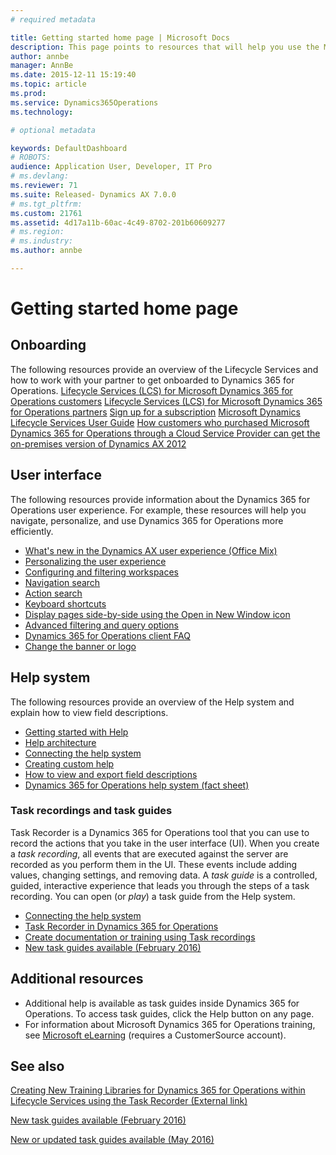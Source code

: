```yaml
---
# required metadata

title: Getting started home page | Microsoft Docs
description: This page points to resources that will help you use the Microsoft Dynamics 365 for Operations user interface (UI) and Help system more effectively.
author: annbe
manager: AnnBe
ms.date: 2015-12-11 15:19:40
ms.topic: article
ms.prod: 
ms.service: Dynamics365Operations
ms.technology: 

# optional metadata

keywords: DefaultDashboard
# ROBOTS: 
audience: Application User, Developer, IT Pro
# ms.devlang: 
ms.reviewer: 71
ms.suite: Released- Dynamics AX 7.0.0
# ms.tgt_pltfrm: 
ms.custom: 21761
ms.assetid: 4d17a11b-60ac-4c49-8702-201b60609277
# ms.region: 
# ms.industry: 
ms.author: annbe

---
```


# Getting started home page

Onboarding
----------

The following resources provide an overview of the Lifecycle Services and how to work with your partner to get onboarded to Dynamics 365 for Operations. [Lifecycle Services (LCS) for Microsoft Dynamics 365 for Operations customers](http://ax.help.dynamics.com/en/wiki/how-lifecycle-services-for-microsoft-dynamics-ax-works-lcs/) [Lifecycle Services (LCS) for Microsoft Dynamics 365 for Operations partners](http://ax.help.dynamics.com/en/wiki/getting-started-in-lifecycle-services-for-microsoft-dynamics-ax/) [Sign up for a subscription](http://ax.help.dynamics.com/en/wiki/sign-up-for-a-microsoft-dynamics-rainier-preview-subscription/) [Microsoft Dynamics Lifecycle Services User Guide](http://ax.help.dynamics.com/en/wiki/lifecycle-services-for-microsoft-dynamics-user-guide-lcs/) [How customers who purchased Microsoft Dynamics 365 for Operations through a Cloud Service Provider can get the on-premises version of Dynamics AX 2012](http://ax.help.dynamics.com/en/wiki/csp-download-customersource/)

## User interface
The following resources provide information about the Dynamics 365 for Operations user experience. For example, these resources will help you navigate, personalize, and use Dynamics 365 for Operations more efficiently.

-   [What's new in the Dynamics AX user experience (Office Mix)](https://mix.office.com/watch/1ohsrrpsd02e1)
-   [Personalizing the user experience](http://ax.help.dynamics.com/en/wiki/personalizing-the-user-experience/)
-   [Configuring and filtering workspaces](http://ax.help.dynamics.com/en/wiki/workspace-wide-settings/)
-   [Navigation search](http://ax.help.dynamics.com/en/wiki/navigation-search-feature/)
-   [Action search](http://ax.help.dynamics.com/en/wiki/action-search/)
-   [Keyboard shortcuts](http://ax.help.dynamics.com/en/wiki/shortcut-keys/)
-   [Display pages side-by-side using the Open in New Window icon](http://ax.help.dynamics.com/en/wiki/open-in-new-window-feature/)
-   [Advanced filtering and query options](http://ax.help.dynamics.com/en/wiki/advanced-filtering-and-query-options/)
-   [Dynamics 365 for Operations client FAQ](http://ax.help.dynamics.com/en/wiki/client-qa/)
-   [Change the banner or logo](http://ax.help.dynamics.com/en/wiki/change-the-banner-or-logo/)

## Help system
The following resources provide an overview of the Help system and explain how to view field descriptions.

-   [Getting started with Help](http://ax.help.dynamics.com/en/wiki/help-get-started/)
-   [Help architecture](https://ax.help.dynamics.com/en/wiki/working-with-help/#help-architecture)
-   [Connecting the help system](https://ax.help.dynamics.com/en/wiki/working-with-help/#connecting-the-help-system)
-   [Creating custom help](https://ax.help.dynamics.com/en/wiki/working-with-help/#creating-custom-help)
-   [How to view and export field descriptions](http://ax.help.dynamics.com/en/wiki/how-to-view-and-export-field-descriptions/)
-   [Dynamics 365 for Operations help system (fact sheet)](https://mbs.microsoft.com/customersource/Global/AX/learning/fact-sheets/msdaxhelpsystemfactsheet)

### Task recordings and task guides

Task Recorder is a Dynamics 365 for Operations tool that you can use to record the actions that you take in the user interface (UI). When you create a *task recording*, all events that are executed against the server are recorded as you perform them in the UI. These events include adding values, changing settings, and removing data. A *task guide* is a controlled, guided, interactive experience that leads you through the steps of a task recording. You can open (or *play*) a task guide from the Help system.

-   [Connecting the help system](https://ax.help.dynamics.com/en/wiki/working-with-help/#connecting-the-help-system)
-   [Task Recorder in Dynamics 365 for Operations](http://ax.help.dynamics.com/en/wiki/task-recorder-in-ax7/)
-   [Create documentation or training using Task recordings](https://ax.help.dynamics.com/en/wiki/task-recorder/)
-   [New task guides available (February 2016)](http://ax.help.dynamics.com/en/wiki/new-task-guides-available-on-february-2016/)

## Additional resources
-   Additional help is available as task guides inside Dynamics 365 for Operations. To access task guides, click the Help button on any page.
-   For information about Microsoft Dynamics 365 for Operations training, see [Microsoft eLearning](https://mbspartner.microsoft.com/AX/LearningPlans) (requires a CustomerSource account).


See also
--------

[Creating New Training Libraries for Dynamics 365 for Operations within Lifecycle Services using the Task Recorder (External link)](https://docs.com/mufife/163372c6-f366-4c5a-94fa-93e2c25f878a/creating-new-training-libraries-for-dynamics-ax)

[New task guides available (February 2016)](http://ax.help.dynamics.com/en/wiki/new-task-guides-available-on-february-2016/)

[New or updated task guides available (May 2016)](http://ax.help.dynamics.com/en/wiki/new-or-updated-task-guides-available-may-2016/)

